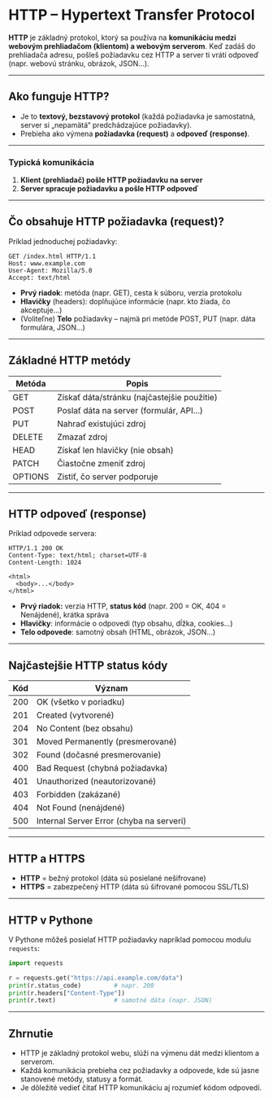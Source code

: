 # **HTTP – Hypertext Transfer Protocol**

**HTTP** je základný protokol, ktorý sa používa na **komunikáciu medzi webovým prehliadačom (klientom) a webovým serverom**.
Keď zadáš do prehliadača adresu, pošleš požiadavku cez HTTP a server ti vráti odpoveď (napr. webovú stránku, obrázok, JSON...).

---

## **Ako funguje HTTP?**

* Je to **textový, bezstavový protokol** (každá požiadavka je samostatná, server si „nepamätá“ predchádzajúce požiadavky).
* Prebieha ako výmena **požiadavka (request)** a **odpoveď (response)**.

---

### **Typická komunikácia**

1. **Klient (prehliadač) pošle HTTP požiadavku na server**
2. **Server spracuje požiadavku a pošle HTTP odpoveď**

---

## **Čo obsahuje HTTP požiadavka (request)?**

Príklad jednoduchej požiadavky:

```
GET /index.html HTTP/1.1
Host: www.example.com
User-Agent: Mozilla/5.0
Accept: text/html
```

* **Prvý riadok**: metóda (napr. GET), cesta k súboru, verzia protokolu
* **Hlavičky** (headers): doplňujúce informácie (napr. kto žiada, čo akceptuje...)
* (Voliteľne) **Telo** požiadavky – najmä pri metóde POST, PUT (napr. dáta formulára, JSON...)

---

## **Základné HTTP metódy**

| Metóda  | Popis                                       |
| ------- | ------------------------------------------- |
| GET     | Získať dáta/stránku (najčastejšie použitie) |
| POST    | Poslať dáta na server (formulár, API...)    |
| PUT     | Nahraď existujúci zdroj                     |
| DELETE  | Zmazať zdroj                                |
| HEAD    | Získať len hlavičky (nie obsah)             |
| PATCH   | Čiastočne zmeniť zdroj                      |
| OPTIONS | Zistiť, čo server podporuje                 |

---

## **HTTP odpoveď (response)**

Príklad odpovede servera:

```
HTTP/1.1 200 OK
Content-Type: text/html; charset=UTF-8
Content-Length: 1024

<html>
  <body>...</body>
</html>
```

* **Prvý riadok:** verzia HTTP, **status kód** (napr. 200 = OK, 404 = Nenájdené), krátka správa
* **Hlavičky**: informácie o odpovedi (typ obsahu, dĺžka, cookies...)
* **Telo odpovede**: samotný obsah (HTML, obrázok, JSON...)

---

## **Najčastejšie HTTP status kódy**

| Kód | Význam                                   |
| --- | ---------------------------------------- |
| 200 | OK (všetko v poriadku)                   |
| 201 | Created (vytvorené)                      |
| 204 | No Content (bez obsahu)                  |
| 301 | Moved Permanently (presmerované)         |
| 302 | Found (dočasné presmerovanie)            |
| 400 | Bad Request (chybná požiadavka)          |
| 401 | Unauthorized (neautorizované)            |
| 403 | Forbidden (zakázané)                     |
| 404 | Not Found (nenájdené)                    |
| 500 | Internal Server Error (chyba na serveri) |

---

## **HTTP a HTTPS**

* **HTTP** = bežný protokol (dáta sú posielané nešifrovane)
* **HTTPS** = zabezpečený HTTP (dáta sú šifrované pomocou SSL/TLS)

---

## **HTTP v Pythone**

V Pythone môžeš posielať HTTP požiadavky napríklad pomocou modulu `requests`:

```python
import requests

r = requests.get("https://api.example.com/data")
print(r.status_code)         # napr. 200
print(r.headers["Content-Type"])
print(r.text)                # samotné dáta (napr. JSON)
```

---

## **Zhrnutie**

* HTTP je základný protokol webu, slúži na výmenu dát medzi klientom a serverom.
* Každá komunikácia prebieha cez požiadavky a odpovede, kde sú jasne stanovené metódy, statusy a formát.
* Je dôležité vedieť čítať HTTP komunikáciu aj rozumieť kódom odpovedí.
